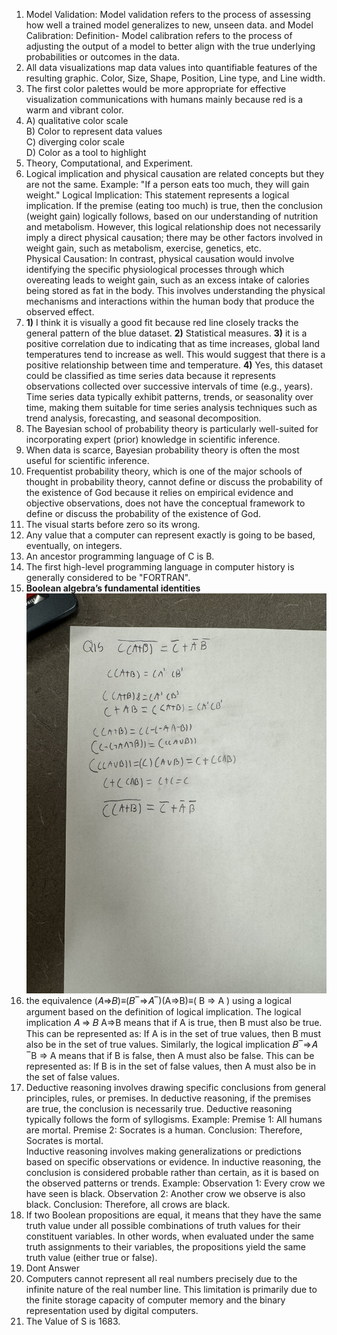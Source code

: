 1. Model Validation: Model validation refers to the process of assessing how well a trained model generalizes to new, unseen data. and Model Calibration: Definition- Model calibration refers to the process of adjusting the output of a model to better align with the true underlying probabilities or outcomes in the data.
2. All data visualizations map data values into quantifiable features of the resulting graphic. Color, Size, Shape, Position, Line type, and Line width.
3. The first color palettes would be more appropriate for effective visualization communications with humans mainly because red is a warm and vibrant color.
4. A) qualitative color scale   
   B) Color to represent data values   
   C) diverging color scale   
   D) Color as a tool to highlight
5. Theory, Computational, and Experiment.
6. Logical implication and physical causation are related concepts but they are not the same. Example: "If a person eats too much, they will gain weight."
Logical Implication: This statement represents a logical implication. If the premise (eating too much) is true, then the conclusion (weight gain) logically follows, based on our understanding of nutrition and metabolism. However, this logical relationship does not necessarily imply a direct physical causation; there may be other factors involved in weight gain, such as metabolism, exercise, genetics, etc.   
Physical Causation: In contrast, physical causation would involve identifying the specific physiological processes through which overeating leads to weight gain, such as an excess intake of calories being stored as fat in the body. This involves understanding the physical mechanisms and interactions within the human body that produce the observed effect.
7. **1)** I think it is visually a good fit because red line closely tracks the general pattern of the blue dataset. **2)** Statistical measures. **3)** it is a positive correlation due to indicating that as time increases, global land temperatures tend to increase as well. This would suggest that there is a positive relationship between time and temperature. **4)** Yes, this dataset could be classified as time series data because it represents observations collected over successive intervals of time (e.g., years). Time series data typically exhibit patterns, trends, or seasonality over time, making them suitable for time series analysis techniques such as trend analysis, forecasting, and seasonal decomposition.     
8. The Bayesian school of probability theory is particularly well-suited for incorporating expert (prior) knowledge in scientific inference.
9. When data is scarce, Bayesian probability theory is often the most useful for scientific inference.
10. Frequentist probability theory, which is one of the major schools of thought in probability theory, cannot define or discuss the probability of the existence of God because it relies on empirical evidence and objective observations, does not have the conceptual framework to define or discuss the probability of the existence of God.
11. The visual starts before zero so its wrong.
12. Any value that a computer can represent exactly is going to be based, eventually, on integers.
13. An ancestor programming language of C is B.
14. The first high-level programming language in computer history is generally considered to be "FORTRAN".
15. **Boolean algebra’s fundamental identities** ![Boolean algebra’s fundamental identities](question15final.jpg)
16. the equivalence (𝐴⇒𝐵)≡(𝐵‾⇒𝐴‾)(A⇒B)≡( B ⇒ A ) using a logical argument based on the definition of logical implication. The logical implication 𝐴 ⇒ 𝐵 A⇒B means that if A is true, then B must also be true. This can be represented as: If A is in the set of true values, then B must also be in the set of true values. Similarly, the logical implication 𝐵‾⇒𝐴 ‾B ⇒ A means that if B is false, then A must also be false. This can be represented as: If B is in the set of false values, then A must also be in the set of false values.  
17. Deductive reasoning involves drawing specific conclusions from general principles, rules, or premises. In deductive reasoning, if the premises are true, the conclusion is necessarily true. Deductive reasoning typically follows the form of syllogisms. Example: Premise 1: All humans are mortal. Premise 2: Socrates is a human. Conclusion: Therefore, Socrates is mortal.   
Inductive reasoning involves making generalizations or predictions based on specific observations or evidence. In inductive reasoning, the conclusion is considered probable rather than certain, as it is based on the observed patterns or trends. Example: Observation 1: Every crow we have seen is black. Observation 2: Another crow we observe is also black. Conclusion: Therefore, all crows are black.
18. If two Boolean propositions are equal, it means that they have the same truth value under all possible combinations of truth values for their constituent variables. In other words, when evaluated under the same truth assignments to their variables, the propositions yield the same truth value (either true or false).
19. Dont Answer
20. Computers cannot represent all real numbers precisely due to the infinite nature of the real number line. This limitation is primarily due to the finite storage capacity of computer memory and the binary representation used by digital computers.
21. The Value of S is 1683.  
